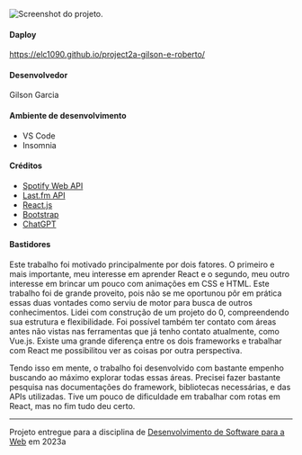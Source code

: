 ![Screenshot do projeto](screenshot.png "Screenshot do projeto").


#### Daploy

https://elc1090.github.io/project2a-gilson-e-roberto/


#### Desenvolvedor

Gilson Garcia


#### Ambiente de desenvolvimento
- VS Code
- Insomnia

#### Créditos
- [Spotify Web API](https://developer.spotify.com/documentation/web-api)
- [Last.fm API](https://www.last.fm/api)
- [React.js](https://react.dev/)
- [Bootstrap](https://react-bootstrap.github.io/)
- [ChatGPT](https://openai.com/blog/chatgpt)

#### Bastidores

Este trabalho foi motivado principalmente por dois fatores. O primeiro e mais importante, meu interesse em aprender React e o segundo, meu outro interesse em brincar um pouco com animações em CSS e HTML. Este trabalho foi de grande proveito, pois não se me oportunou pôr em prática essas duas vontades como serviu de motor para busca de outros conhecimentos. Lidei com construção de um projeto do 0, compreendendo sua estrutura e flexibilidade. Foi possível também ter contato com áreas antes não vistas nas ferramentas que já tenho contato atualmente, como Vue.js. Existe uma grande diferença entre os dois frameworks e trabalhar com React me possibilitou ver as coisas por outra perspectiva. 

Tendo isso em mente, o trabalho foi desenvolvido com bastante empenho buscando ao máximo explorar todas essas áreas. Precisei fazer bastante pesquisa nas documentações do framework, bibliotecas necessárias, e das APIs utilizadas. Tive um pouco de dificuldade em trabalhar com rotas em React, mas no fim tudo deu certo.



---
Projeto entregue para a disciplina de [Desenvolvimento de Software para a Web](http://github.com/andreainfufsm/elc1090-2023a) em 2023a
